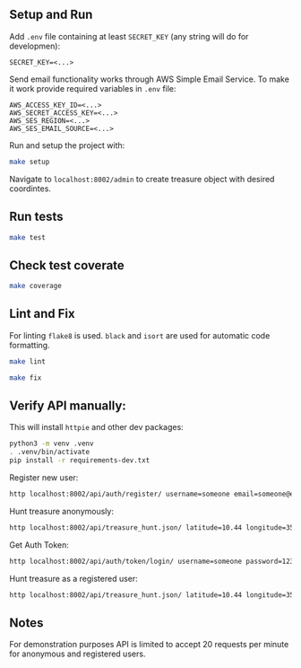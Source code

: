 ## Setup and Run

Add  `.env` file containing at least `SECRET_KEY` (any string will do for developmen):

```
SECRET_KEY=<...>
```

Send email functionality works through AWS Simple Email Service. To make it work provide required variables in `.env` file:

```
AWS_ACCESS_KEY_ID=<...>
AWS_SECRET_ACCESS_KEY=<...>
AWS_SES_REGION=<...>
AWS_SES_EMAIL_SOURCE=<...>
```

Run and setup the project with:

```sh
make setup
```

Navigate to `localhost:8002/admin` to create treasure object with desired coordintes.

## Run tests

```sh
make test
```

## Check test coverate

```sh
make coverage
```

## Lint and Fix

For linting `flake8` is used. `black` and `isort` are used for automatic code formatting.

```sh
make lint
```

```sh
make fix
```

## Verify API manually:

This will install `httpie` and other dev packages:

```sh
python3 -m venv .venv
. .venv/bin/activate
pip install -r requirements-dev.txt
```

Register new user:

```sh
http localhost:8002/api/auth/register/ username=someone email=someone@example.com password=123
```

Hunt treasure anonymously:

```sh
http localhost:8002/api/treasure_hunt.json/ latitude=10.44 longitude=35.432 email=user@example.com
```

Get Auth Token:

```sh
http localhost:8002/api/auth/token/login/ username=someone password=123
```

Hunt treasure as a registered user:

```sh
http localhost:8002/api/treasure_hunt.json/ latitude=10.44 longitude=35.432 Authorization:"Bearer <token>"
```

## Notes

For demonstration purposes API is limited to accept 20 requests per minute for anonymous and registered users.
